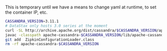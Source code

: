 This is temporary until we have a means to change yaml at runtime, to set the container IP, etc.

```bash
CASSANDRA_VERSION=3.11.1
# DataStax only hosts 3.0 series at the moment
curl -SL http://archive.apache.org/dist/cassandra/$CASSANDRA_VERSION/apache-cassandra-$CASSANDRA_VERSION-bin.tar.gz | tar xz
javac -classpath apache-cassandra-$CASSANDRA_VERSION/lib/apache-cassandra-$CASSANDRA_VERSION.jar ZipkinConfigurationLoader.java
git add  ZipkinConfigurationLoader.class
rm -rf apache-cassandra-$CASSANDRA_VERSION
```
